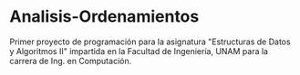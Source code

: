 # Analisis-Ordenamientos
Primer proyecto de programación para la asignatura "Estructuras de Datos y Algoritmos II" impartida en la Facultad de Ingeniería, UNAM para la carrera de Ing. en Computación.
